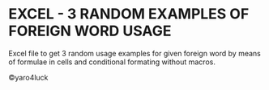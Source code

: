 # EXCEL - 3 RANDOM EXAMPLES OF FOREIGN WORD USAGE

Excel file to get 3 random usage examples for given foreign word by means of formulae in cells and conditional formating without macros.

:copyright:yaro4luck
